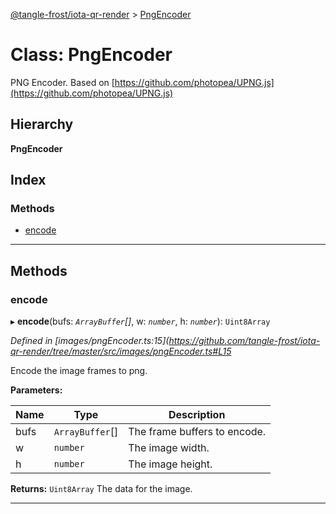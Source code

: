 [@tangle-frost/iota-qr-render](../README.md) > [PngEncoder](../classes/pngencoder.md)

# Class: PngEncoder

PNG Encoder. Based on [https://github.com/photopea/UPNG.js](https://github.com/photopea/UPNG.js)

## Hierarchy

**PngEncoder**

## Index

### Methods

* [encode](pngencoder.md#encode)

---

## Methods

<a id="encode"></a>

###  encode

▸ **encode**(bufs: *`ArrayBuffer`[]*, w: *`number`*, h: *`number`*): `Uint8Array`

*Defined in [images/pngEncoder.ts:15](https://github.com/tangle-frost/iota-qr-render/tree/master/src/images/pngEncoder.ts#L15*

Encode the image frames to png.

**Parameters:**

| Name | Type | Description |
| ------ | ------ | ------ |
| bufs | `ArrayBuffer`[] |  The frame buffers to encode. |
| w | `number` |  The image width. |
| h | `number` |  The image height. |

**Returns:** `Uint8Array`
The data for the image.

___

